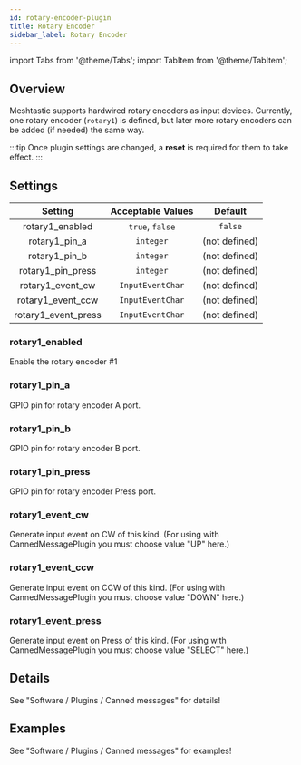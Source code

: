 ```yaml
---
id: rotary-encoder-plugin
title: Rotary Encoder
sidebar_label: Rotary Encoder
---
```

import Tabs from '@theme/Tabs';
import TabItem from '@theme/TabItem';


## Overview

Meshtastic supports hardwired rotary encoders as input devices.
Currently, one rotary encoder (`rotary1`) is defined, but later more rotary encoders
can be added (if needed) the same way.

:::tip
Once plugin settings are changed, a **reset** is required for them to take effect.
:::

## Settings

| Setting | Acceptable Values | Default |
| :-----: | :---------------: | :-----: |
| rotary1_enabled | `true`, `false` | `false` |
| rotary1_pin_a | `integer` | (not defined) |
| rotary1_pin_b | `integer` | (not defined) |
| rotary1_pin_press | `integer` | (not defined) |
| rotary1_event_cw | `InputEventChar` | (not defined) |
| rotary1_event_ccw | `InputEventChar` | (not defined) |
| rotary1_event_press | `InputEventChar` | (not defined) |

### rotary1_enabled
Enable the rotary encoder #1

### rotary1_pin_a
GPIO pin for rotary encoder A port.

### rotary1_pin_b
GPIO pin for rotary encoder B port.

### rotary1_pin_press
GPIO pin for rotary encoder Press port.

### rotary1_event_cw
Generate input event on CW of this kind.
(For using with CannedMessagePlugin you must choose value "UP" here.)

### rotary1_event_ccw
Generate input event on CCW of this kind.
(For using with CannedMessagePlugin you must choose value "DOWN" here.)

### rotary1_event_press
Generate input event on Press of this kind.
(For using with CannedMessagePlugin you must choose value "SELECT" here.)

## Details

See "Software / Plugins / Canned messages" for details! 

## Examples

See "Software / Plugins / Canned messages" for examples! 
